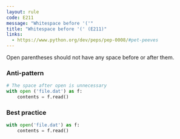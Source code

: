 ```yaml
---
layout: rule
code: E211
message: "Whitespace before '('"
title: "Whitespace before '(' (E211)"
links:
  - https://www.python.org/dev/peps/pep-0008/#pet-peeves
---
```


Open parentheses should not have any space before or after them.

### Anti-pattern

```python
# The space after open is unnecessary
with open ('file.dat') as f:
    contents = f.read()
```

### Best practice

```python
with open('file.dat') as f:
    contents = f.read()
```
